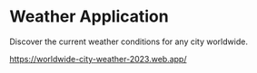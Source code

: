# Weather Application

Discover the current weather conditions for any city worldwide.

https://worldwide-city-weather-2023.web.app/
